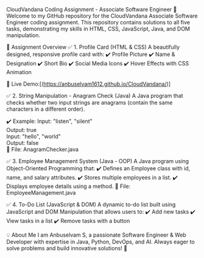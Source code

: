 CloudVandana Coding Assignment - Associate Software Engineer 🚀
Welcome to my GitHub repository for the CloudVandana Associate Software Engineer coding assignment. This repository contains solutions to all five tasks, demonstrating my skills in HTML, CSS, JavaScript, Java, and DOM manipulation.

📌 Assignment Overview
✅ 1. Profile Card (HTML & CSS)
A beautifully designed, responsive profile card with:
✔️ Profile Picture
✔️ Name & Designation
✔️ Short Bio
✔️ Social Media Icons
✔️ Hover Effects with CSS Animation

🔗 Live Demo:[(https://anbuselvam1612.github.io/CloudVandana/)]

✅ 2. String Manipulation - Anagram Check (Java)
A Java program that checks whether two input strings are anagrams (contain the same characters in a different order).

✔️ Example:
Input: "listen", "silent"  
Output: true  
Input: "hello", "world"  
Output: false  
📂 File: AnagramChecker.java

✅ 3. Employee Management System (Java - OOP)
A Java program using Object-Oriented Programming that:
✔️ Defines an Employee class with id, name, and salary attributes.
✔️ Stores multiple employees in a list.
✔️ Displays employee details using a method.
📂 File: EmployeeManagement.java

✅ 4. To-Do List (JavaScript & DOM)
A dynamic to-do list built using JavaScript and DOM Manipulation that allows users to:
✔️ Add new tasks
✔️ View tasks in a list
✔️ Remove tasks with a button

💡 About Me
I am Anbuselvam S, a passionate Software Engineer & Web Developer with expertise in Java, Python, DevOps, and AI. Always eager to solve problems and build innovative solutions! 🚀
